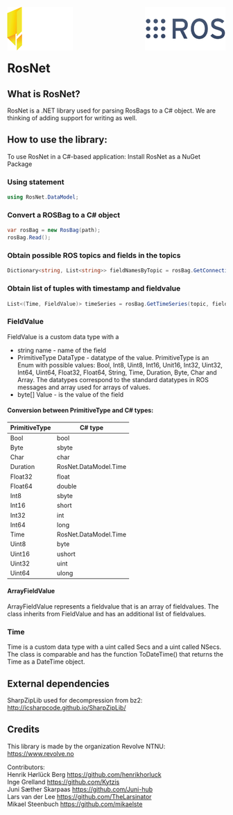 <div class="row">
  <div class="column">

  </div>
  <div class="column">

  </div>
</div>
<p float="left">
    <a href="https://revolve.no/"><img align=left src="https://raw.githubusercontent.com/RevolveNTNU/RosNet/86-improve-readme/.github/main/revolve.svg" width="30%" height="100"/></a>
    <a href="https://ros.org/"><img align=right margin src="https://raw.githubusercontent.com/RevolveNTNU/RosNet/86-improve-readme/.github/main/ros.png" height="100"/></a>
</p>
<br>
<br>
<br>
<br>
<br>


# RosNet
## What is RosNet?
RosNet is a .NET library used for parsing RosBags to a C# object. We are thinking of adding support for writing as well. 

## How to use the library:
<!-- How to include library in project-->
To use RosNet in a C#-based application: Install RosNet as a NuGet Package

### Using statement
```C#
using RosNet.DataModel;
```
### Convert a ROSBag to a C# object
```C#
var rosBag = new RosBag(path);
rosBag.Read();
```
### Obtain possible ROS topics and fields in the topics
```C#
Dictionary<string, List<string>> fieldNamesByTopic = rosBag.GetConnectionFields();
```

### Obtain list of tuples with timestamp and fieldvalue
```C#
List<(Time, FieldValue)> timeSeries = rosBag.GetTimeSeries(topic, fieldName);
```
### FieldValue

FieldValue is a custom data type with a 

- string name -  name of the field
- PrimitiveType DataType -  datatype of the value. PrimitiveType is an Enum with possible values: Bool, Int8, Uint8, Int16, Unit16, Int32, Uint32, Int64, Uint64, Float32, Float64, String, Time, Duration, Byte, Char and Array. The datatypes correspond to the standard datatypes in ROS messages and array used for arrays of values.
- byte[] Value - is the value of the field

#### Conversion between PrimitiveType and C# types:
| PrimitiveType | C# type               |
| -----------   | -----------           |
| Bool          | bool                  |
| Byte          | sbyte                 |
| Char          | char                  |
| Duration      | RosNet.DataModel.Time |
| Float32       | float                 |
| Float64       | double                |
| Int8          | sbyte                 |
| Int16         | short                 |
| Int32         | int                   |
| Int64         | long                  |
| Time          | RosNet.DataModel.Time |
| Uint8         | byte                  |
| Uint16        | ushort                |
| Uint32        | uint                  |
| Uint64        | ulong                 |

#### ArrayFieldValue

ArrayFieldValue represents a fieldvalue that is an array of fieldvalues. The class inherits from FieldValue and has an additional list of fieldvalues.

### Time

Time is a custom data type with a uint called Secs and a uint called NSecs. The class is comparable and has the function ToDateTime() that returns the Time as a DateTime object.
## External dependencies
SharpZipLib used for decompression from bz2: http://icsharpcode.github.io/SharpZipLib/

## Credits
This library is made by the organization Revolve NTNU: https://www.revolve.no

Contributors:  
Henrik Hørlück Berg https://github.com/henrikhorluck  
Inge Grelland https://github.com/Kytzis  
Juni Sæther Skarpaas https://github.com/Juni-hub  
Lars van der Lee https://github.com/TheLarsinator  
Mikael Steenbuch https://github.com/mikaelste

<!-- License -->
